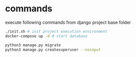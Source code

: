 # commands
execute following commands from django project base folder
```bash 
./init.sh # init project execution environment
docker-compose up -d # start database

python3 manage.py migrate
python3 manage.py createsuperuser --noinput
```